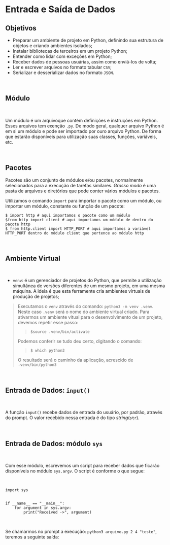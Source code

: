 # Entrada e Saída de Dados

## Objetivos

- Preparar um ambiente de projeto em Python, definindo sua estrutura de objetos e criando ambientes isolados;
- Instalar bibliotecas de terceiros em um projeto Python;
- Entender como lidar com exceções em Python;
- Receber dados de pessoas usuárias, assim como enviá-los de volta;
- Ler e escrever arquivos no formato tabular `CSV`;
- Serializar e desserializar dados no formato `JSON`.

<br />

## Módulo

<br />

Um módulo é um arquivoque contém definições e instruções em Python. Esses arquivos tem exenção `.py`. De modo geral, qualquer arquivo Python é em si um módulo e pode ser importado por ouro arquivo Python. De forma que estarão disponíveis para utilização suas classes, funções, variáveis, etc.

<br />

## Pacotes

Pacotes são um conjunto de módulos e/ou pacotes, normalmente selecionados para a execução de tarefas similares. *Grosso modo* é uma pasta de arquivos e diretórios que pode conter vários módulos e pacotes.

Utilizamos o comando `import` para importar o pacote como um módulo, ou importar um módulo, constante ou função de um pacote:

```
$ import http # aqui importamos o pacote como um módulo
$from http import client # aqui importamos um módulo de dentro do pacote http
$ from http.client import HTTP_PORT # aqui importamos a variável HTTP_PORT dentro do módulo client que pertence ao módulo http
```

<br />

## Ambiente Virtual

<br />

- `venv`: é um gerenciador de projetos do Python, que permite a utilização simultânea de versões diferentes de um mesmo projeto, em uma mesma máquina. A ideia é que esta ferramente cria ambientes virtuais de produção de projetos;
> Executamos o `venv` através do comando: `python3 -m venv .venv`. Neste caso `.venv` será o nome do ambiente virtual criado.
> Para ativarmos um ambiente vitual para o desenvolvimento de um projeto, devemos repetir esse passo:
>
>> `$source .venv/bin/activate`
>
> Podemos conferir se tudo deu certo, digitando o comando:
>
> >`$ which python3`
>
> O resultado será o caminho da aplicação, acrescido de `.venv/bin/python3`
> 

<br />

## Entrada de Dados: `input()`

<br />

A função `input()` recebe dados de entrada do usuário, por padrão, através do prompt. O valor recebido nessa entrada é do tipo *string*(`str`).

<br />

## Entrada de Dados: módulo `sys`

<br />

Com esse módulo, escrevemos um script para receber dados que ficarão disponíveis no módulo `sys.argv`. O script é conforme o que segue:

<br />

```
import sys


if __name__ == "__main__":
    for argument in sys.argv:
        print("Received ->", argument)
```

<br />

Se chamarmos no prompt a execução: `python3 arquivo.py 2 4 "teste"`, teremos a seguinte saída:


